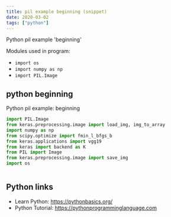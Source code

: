```yaml
---
title: pil example beginning (snippet)
date: 2020-03-02
tags: ["python"]
---
```

Python pil example 'beginning'


Modules used in program: 
* `import os`
* `import numpy as np`
* `import PIL.Image`

## python beginning

Python pil example: beginning

```python
import PIL.Image
from keras.preprocessing.image import load_img, img_to_array
import numpy as np
from scipy.optimize import fmin_l_bfgs_b
from keras.applications import vgg19
from keras import backend as K
from PIL import Image
from keras.preprocessing.image import save_img
import os



```

## Python links

- Learn Python: https://pythonbasics.org/
- Python Tutorial: https://pythonprogramminglanguage.com
